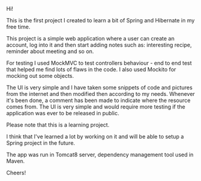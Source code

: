 Hi! 

This is the first project I created to learn a bit of Spring and Hibernate in my free time. 

This project is a simple web application where a user can create an account, log into it and then start adding notes such as: interesting recipe, reminder about meeting and so on.


For testing  I used MockMVC to test controllers behaviour - end to end test that helped me find lots of flaws in the code. I also used Mockito for mocking out some objects.

The UI is very simple and I have taken some snippets of code and pictures from the internet and then modified then according to my needs. Whenever it's been done, a comment has been made to indicate where the resource comes from. The UI is very simple and would require more testing if the application was ever to be released in public. 

Please note that this is a learning project. 

I think that I've learned a lot by working on it and will be able to setup a Spring project in the future. 


The app was run in Tomcat8 server, dependency management tool used in Maven.  

Cheers!
